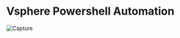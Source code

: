 # Vsphere Powershell Automation 
![Capture](https://user-images.githubusercontent.com/62111040/215460419-185dff39-17aa-4553-831d-257fa30618eb.JPG)
